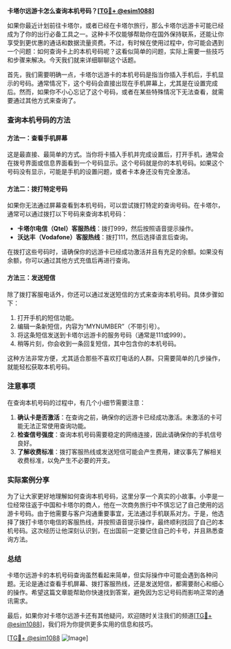 **卡塔尔远游卡怎么查询本机号码？[[TG💪+ @esim1088](https://t.me/s/esim1088)]**

如果你最近计划前往卡塔尔，或者已经在卡塔尔旅行，那么卡塔尔远游卡可能已经成为了你的出行必备工具之一。这种卡不仅能够帮助你在国外保持联系，还能让你享受到更优惠的通话和数据流量资费。不过，有时候在使用过程中，你可能会遇到一个问题：如何查询卡上的本机号码呢？这看似简单的问题，实际上需要一些技巧和步骤来解决。今天我们就来详细聊聊这个话题。

首先，我们需要明确一点，卡塔尔远游卡的本机号码是指当你插入手机后，手机显示的号码。通常情况下，这个号码会直接出现在手机屏幕上，尤其是在设置完成后。然而，如果你不小心忘记了这个号码，或者在某些特殊情况下无法查看，就需要通过其他方式来查询了。

### 查询本机号码的方法

#### 方法一：查看手机屏幕
这是最直接、最简单的方式。当你将卡插入手机并完成设置后，打开手机，通常会在拨号界面或信息界面看到一个号码显示。这个号码就是你的本机号码。如果这个号码没有显示，可能是手机的设置问题，或者卡本身还没有完全激活。

#### 方法二：拨打特定号码
如果你无法通过屏幕查看到本机号码，可以尝试拨打特定的查询号码。在卡塔尔，通常可以通过拨打以下号码来查询本机号码：

- **卡塔尔电信（Qtel）客服热线**：拨打999，然后按照语音提示操作。
- **沃达丰（Vodafone）客服热线**：拨打111，然后选择语言后查询。

在拨打这些号码时，请确保你的远游卡已经成功激活并且有充足的余额。如果没有余额，你可以通过其他方式充值后再进行查询。

#### 方法三：发送短信
除了拨打客服电话外，你还可以通过发送短信的方式来查询本机号码。具体步骤如下：

1. 打开手机的短信功能。
2. 编辑一条新短信，内容为“MYNUMBER”（不带引号）。
3. 将这条短信发送到卡塔尔远游卡的服务号码（通常是111或999）。
4. 稍等片刻，你会收到一条回复短信，其中包含你的本机号码。

这种方法非常方便，尤其适合那些不喜欢打电话的人群。只需要简单的几步操作，就能轻松获取本机号码。

### 注意事项

在查询本机号码的过程中，有几个小细节需要注意：

1. **确认卡是否激活**：在查询之前，确保你的远游卡已经成功激活。未激活的卡可能无法正常使用查询功能。
2. **检查信号强度**：查询本机号码需要稳定的网络连接，因此请确保你的手机信号良好。
3. **了解收费标准**：拨打客服热线或发送短信可能会产生费用，建议事先了解相关收费标准，以免产生不必要的开支。

### 实际案例分享

为了让大家更好地理解如何查询本机号码，这里分享一个真实的小故事。小李是一位经常往返于中国和卡塔尔的商人，他在一次商务旅行中不慎忘记了自己使用的远游卡号码。由于他需要与客户沟通重要事宜，无法通过手机联系对方。于是，他选择了拨打卡塔尔电信的客服热线，并按照语音提示操作，最终顺利找回了自己的本机号码。这次经历让他深刻认识到，在出国前一定要记住自己的卡号，并且熟悉查询方法。

### 总结

卡塔尔远游卡的本机号码查询虽然看起来简单，但实际操作中可能会遇到各种问题。无论是通过查看手机屏幕、拨打客服热线，还是发送短信，都需要耐心和细心的操作。希望这篇文章能帮助你快速找到答案，避免因为忘记号码而影响正常的通讯需求。

最后，如果你对卡塔尔远游卡还有其他疑问，欢迎随时关注我们的频道[[TG💪+ @esim1088](https://t.me/s/esim1088)]，我们将为你提供更多实用的信息和技巧。

[[TG💪+ @esim1088](https://t.me/s/esim1088) ![Image](https://i.postimg.cc/4NQfJmqS/Snipaste-2025-05-13-00-14-12.png)]